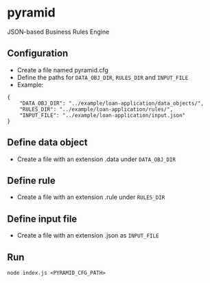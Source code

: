 # pyramid
JSON-based Business Rules Engine

## Configuration

- Create a file named pyramid.cfg 
- Define the paths for `DATA_OBJ_DIR`, `RULES_DIR` and `INPUT_FILE`
- Example:
````
{
    "DATA_OBJ_DIR": "../example/loan-application/data_objects/",
    "RULES_DIR": "../example/loan-application/rules/",
    "INPUT_FILE": "../example/loan-application/input.json"
}
````

## Define data object
- Create a file with an extension .data under `DATA_OBJ_DIR`

## Define rule 
- Create a file with an extension .rule under `RULES_DIR`

## Define input file 
- Create a file with an extension .json as `INPUT_FILE`

## Run
``
node index.js <PYRAMID_CFG_PATH>
``